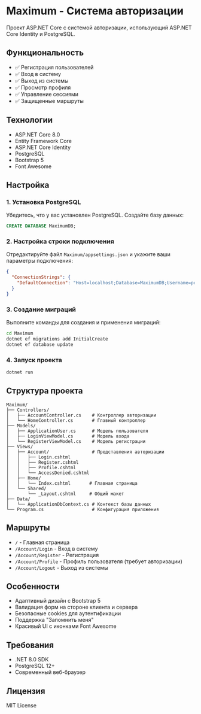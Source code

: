 # Maximum - Система авторизации

Проект ASP.NET Core с системой авторизации, использующий ASP.NET Core Identity и PostgreSQL.

## Функциональность

- ✅ Регистрация пользователей
- ✅ Вход в систему
- ✅ Выход из системы
- ✅ Просмотр профиля
- ✅ Управление сессиями
- ✅ Защищенные маршруты

## Технологии

- ASP.NET Core 8.0
- Entity Framework Core
- ASP.NET Core Identity
- PostgreSQL
- Bootstrap 5
- Font Awesome

## Настройка

### 1. Установка PostgreSQL

Убедитесь, что у вас установлен PostgreSQL. Создайте базу данных:

```sql
CREATE DATABASE MaximumDB;
```

### 2. Настройка строки подключения

Отредактируйте файл `Maximum/appsettings.json` и укажите ваши параметры подключения:

```json
{
  "ConnectionStrings": {
    "DefaultConnection": "Host=localhost;Database=MaximumDB;Username=postgres;Password=your_password;Port=5432"
  }
}
```

### 3. Создание миграций

Выполните команды для создания и применения миграций:

```bash
cd Maximum
dotnet ef migrations add InitialCreate
dotnet ef database update
```

### 4. Запуск проекта

```bash
dotnet run
```

## Структура проекта

```
Maximum/
├── Controllers/
│   ├── AccountController.cs    # Контроллер авторизации
│   └── HomeController.cs       # Главный контроллер
├── Models/
│   ├── ApplicationUser.cs      # Модель пользователя
│   ├── LoginViewModel.cs       # Модель входа
│   └── RegisterViewModel.cs    # Модель регистрации
├── Views/
│   ├── Account/                # Представления авторизации
│   │   ├── Login.cshtml
│   │   ├── Register.cshtml
│   │   ├── Profile.cshtml
│   │   └── AccessDenied.cshtml
│   ├── Home/
│   │   └── Index.cshtml       # Главная страница
│   └── Shared/
│       └── _Layout.cshtml     # Общий макет
├── Data/
│   └── ApplicationDbContext.cs # Контекст базы данных
└── Program.cs                  # Конфигурация приложения
```

## Маршруты

- `/` - Главная страница
- `/Account/Login` - Вход в систему
- `/Account/Register` - Регистрация
- `/Account/Profile` - Профиль пользователя (требует авторизации)
- `/Account/Logout` - Выход из системы

## Особенности

- Адаптивный дизайн с Bootstrap 5
- Валидация форм на стороне клиента и сервера
- Безопасные cookies для аутентификации
- Поддержка "Запомнить меня"
- Красивый UI с иконками Font Awesome

## Требования

- .NET 8.0 SDK
- PostgreSQL 12+
- Современный веб-браузер

## Лицензия

MIT License
